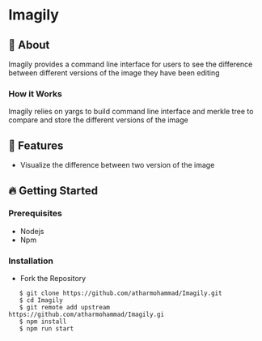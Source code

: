 # Imagily


## 🔖 About
Imagily provides a command line interface for users to see the difference between different versions of the image they have been editing

### How it Works
Imagily relies on yargs to build command line interface and merkle tree to compare and store the different versions of the image

## 🚀 Features

- Visualize the difference between two version of the image



## 🔥 Getting Started

### Prerequisites

- Nodejs
- Npm

### Installation

- Fork the Repository

```
   $ git clone https://github.com/atharmohammad/Imagily.git
   $ cd Imagily 
   $ git remote add upstream https://github.com/atharmohammad/Imagily.gi
   $ npm install
   $ npm run start
```

